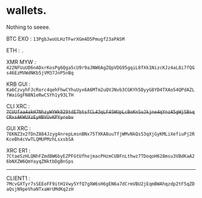 # wallets.
Nothing to seeee.

BTC EXO : ```13PgbJwoULHzTFwrXGm4D5Pmugf23aPASM```

ETH : ```.```

XMR MYW : ```422NFUuUD6nADxrKosPg6Qga5cU9r9aJNW6AgZQpVDG95gqiL8fXk1NizcKJz4aL8i7fQGs46EzMVWdNKb5jVM37JnP5nBq```

KRB GUI : ```Ka6CzvyhFJcRorc4qehFhwCYhuUyx6A6MTm2uQVJNvb3CGKYh5DyyG8YD4TXAo54QPdAZLfWaiGgFN8N1eRwCSYh1y93LTH```

CLI XRC : ~~```7CUUfaa4akH7NhzyWYWk829tdE7btsfCL43qLF4SWUpLcBoKnSuJkjne4qYnzA5gWjSBsqCRxsAKWUXzEyHBVUvKPYyrobv```~~

GUI XRC : ```7EKNZ3x2fDnZ884Jzyg4nrepLmsnBNx75TXKA8uuTfjWMvNkQs53qXjGyKMLiXefiuPj2RKceBh4cVwTLQMUPMzhLsxsbSA```

XRC ER1 : ```7CtaeSzHLQNhFZmd8W6byEZPFGtUfhejmacPHzmCUBFnLthwz7TDoqoH628msu3VBdKaA26bNXZW6QmYayqZNktbDgBnSps```

-------------------------------------------------------

CLIENT1 : ```7McvGXTyr7sSEEoFF9itH1Vwy5YfQ7gXW6sH6gEN6a7dCrmVBU2jEqmBWAhqzdp2tF5qZDaQsjN9peVhaNTxaWrUMdKq2zH```
